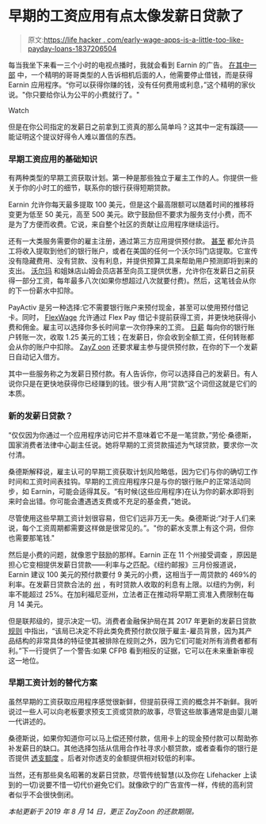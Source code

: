 # 早期的工资应用有点太像发薪日贷款了

> 原文:[https://life hacker . com/early-wage-apps-is-a-little-too-like-payday-loans-1837206504](https://lifehacker.com/early-wage-apps-are-a-little-too-much-like-payday-loans-1837206504)

每当我坐下来看一三个小时的电视点播时，我就会看到 Earnin 的广告。 [在其中一部](https://www.ispot.tv/ad/IP2c/earnin-cash-out-instantly) 中，一个精明的哥哥类型的人告诉相机后面的人，他需要停止借钱，而是获得 Earnin 应用程序。“你可以获得你赚的钱，没有任何费用或利息，”这个精明的家伙说。"你只要给你认为公平的小费就行了。"

Watch

但是在你公司指定的发薪日之前拿到工资真的那么简单吗？这其中一定有蹊跷——能证明这个提议好得令人难以置信的东西。

### **早期工资应用的基础知识**

有两种类型的早期工资获取计划。第一种是那些独立于雇主工作的人。你提供一些关于你的小时工的细节，联系你的银行获得短期贷款。

Earnin 允许你每天最多提取 100 美元，但是这个最高限额可以随着时间的推移将变更为低至 50 美元，高至 500 美元。欧宁鼓励但不要求为服务支付小费，而不是为了方便而收费。它说，来自整个社区的贡献让应用程序继续运行。

还有一大类服务需要你的雇主注册，通过第三方应用提供预付款。 [甚至](https://even.com/) 都允许员工将收入提取到他们的银行账户，或者在美国的任何一个沃尔玛门店提取。它宣传没有隐藏费用、没有贷款、没有利息，并提供预算工具来帮助用户预测即将到来的支出。 [沃尔玛](https://www.nytimes.com/2017/12/13/business/walmart-workers-pay-advances.html?rref=collection%2Fsectioncollection%2Fbusiness&action=click&contentCollection=business&region=rank&module=package&version=highlights&contentPlacement=11&pgtype=sectionfront&mtrref=www.nytimes.com&gwh=0731A113257B120644E66C4199284246&gwt=pay) 和姐妹店山姆会员店甚至向员工提供优惠，允许你在发薪日之前获得一部分工资，每年最多八次(如果你想超过八次就要付费)。然后，这笔钱会从你的下一份薪水中扣除。

PayActiv 是另一种选择:它不需要银行账户来预付现金，甚至可以使用预付借记卡。同时， [FlexWage](https://flexwage.com/ondemand-pay/) 允许通过 Flex Pay 借记卡提前获得工资，并更快地获得小费和佣金。雇主可以选择你多长时间拿一次你挣来的工资。 [日薪](https://www.dailypay.com/) 每向你的银行账户转账一次，收取 1.25 美元的工钱；在发薪日，你会收到全额工资，任何转账都会从你的账户中扣除。 [ZayZ oon](https://zayzoon.com/faq/) 还要求雇主参与提供预付款，在你的下一个发薪日自动记入借方。

其中一些服务称之为发薪日预付款。有人告诉你，你可以选择自己的发薪日。有人说你只是在更快地获得你已经赚到的钱。很少有人用“贷款”这个词但这就是它们的本质。

### **新的发薪日贷款？**

“仅仅因为你通过一个应用程序访问它并不意味着它不是一笔贷款，”劳伦·桑德斯，国家消费者法律中心副主任说。她将早期的工资贷款描述为气球贷款，要求你一次付清。

桑德斯解释说，雇主认可的早期工资获取计划风险略低，因为它们与你的确切工作时间和工资时间表挂钩。早期的工资应用程序只是与你的银行账户的正常活动同步，如 Earnin，可能会适得其反。“有时候(这些应用程序)在认为你的薪水即将到来时会出错。你可能会遭遇透支费或不充足的基金费，”她说。

尽管使用这些早期工资计划很容易，但它们远非万无一失。桑德斯说:“对于人们来说，每个工资周期都需要这样做是很常见的。”。"你的薪水支票上有这个洞，但你也需要那笔钱."

然后是小费的问题，就像恩宁鼓励的那样。Earnin 正在 11 个州接受调查 ，原因是担心它变相提供发薪日贷款——利率与之匹配。《纽约邮报》三月份报道说，Earnin 建议 100 美元的预付款要付 9 美元的小费，这相当于一周贷款的 469%的利率。在发薪日贷款合法的 [州](http://www.ncsl.org/research/financial-services-and-commerce/payday-lending-state-statutes.aspx) ，有时贷款人收取的利息有上限。以纽约为例，利率不能超过 25%。在加利福尼亚州，立法者正在推动将早期工资准入费限制在每月 14 美元。

但是联邦级的，提示决定一切。消费者金融保护局在其 2017 年更新的发薪日贷款 [规则](https://www.documentcloud.org/documents/6168543-201710-Cfpb-Final-Rule-Payday-Loans-Rule.html#document/p281/a508992) 中指出，“该局已决定不将此类免费预付款仅限于雇主-雇员背景，因为其产品结构的非常具体的特征使其被排除在规则之外，因为它们可能对所有消费者都有利。”下一行提供了一个警告:如果 CFPB 看到相反的证据，它可以在未来重新审视这一地位。

### **早期工资计划的替代方案**

虽然早期的工资获取应用程序感觉很新鲜，但提前获得工资的概念并不新鲜。我听说过一些人可以向老板要求预支工资或贷款的故事，尽管这些故事通常是由婴儿潮一代讲述的。

桑德斯说，如果你知道你可以马上偿还预付款，信用卡上的现金预付款可以帮助弥补发薪日的缺口。其他选择包括从信用合作社寻求小额贷款，或者查看你的银行是否提供 [透支额度](https://twocents.lifehacker.com/if-youre-paying-fees-of-any-kind-get-a-new-bank-1821925666) 。后者对你透支的金额提供相对较低的利率。

当然，还有那些臭名昭著的发薪日贷款，尽管传统智慧(以及你在 Lifehacker 上读到的一切)说要不惜一切代价避免它们。就像欧宁的广告宣传一样，传统的高利贷者似乎不会很快倒闭。

*本帖更新于 2019 年 8 月 14 日，更正 ZayZoon 的还款期限。*